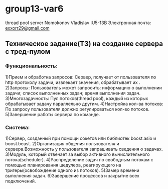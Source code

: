 # group13-var6
thread pool server
Nomokonov Vladislav IU5-13B
Электронная почта:  exxorr29@gmail.com

## Техническое задание(ТЗ) на создание сервера с тред-пулом 
### Функциональность:  
1)Прием и обработка запросов: Cервер, получает от пользователя по http протоколу задачи, извлекает значения, обрабатывает их .
2)Запросы: Пользователь может запросить:
  информацию о выполнении задачи;
  список выполненных задач;
  время выполнения задач.
3)Многозадачность: Пул потоков(thread pool), каждый из которых обрабатывает задачу параллельно другим.
4)Настройка кол-ва потоков: По запросу пользователя должно регулироваться кол-во потоков.
5)Завершение работы сервера по команде.


### Система:
1)Сервер, созданный при помощи сокетов или библиотек boost.asio и boost.beast.
2)Организация общения пользователя и сервера.Возможность у пользователя запрашивать сведения о задачах.
3)Модуль, который отвечает за выбор активного вычислительного потока(scheduler).
4)Распределение задач по свободным потокам с помощью планирования шедулера, реагирующего на тригеры(освобождение одного из потоков).
5)Замер времени выполнения задач.
6)Завершение процессов и закрытие всех подключений.


